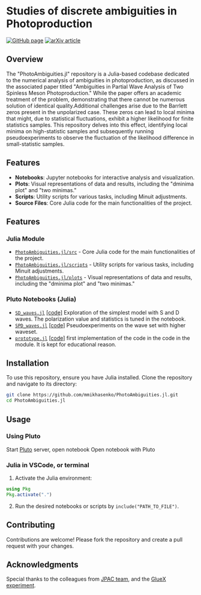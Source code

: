 # Studies of discrete ambiguities in Photoproduction

[![GitHub page](https://img.shields.io/badge/GitHub-README.md-yellowgreen)](https://github.com/mmikhasenko/PhotoAmbiguities.jl)
[![arXiv article](https://img.shields.io/badge/article-%20hep--ph%3A2306.17779-brightgreen)](https://inspirehep.net/literature/2673390)

 
## Overview
The "PhotoAmbiguities.jl" repository is a Julia-based codebase dedicated to the numerical analysis of ambiguities in photoproduction, as discussed in the associated paper titled "Ambiguities in Partial Wave Analysis of Two Spinless Meson Photoproduction." While the paper offers an academic treatment of the problem, demonstrating that there cannot be numerous solution of identical quality.Additional challenges arise due to the Barrlett zeros present in the unpolarized case. These zeros can lead to local minima that might, due to statistical fluctuations, exhibit a higher likelihood for finite statistics samples. This repository delves into this effect, identifying local minima on high-statistic samples and subsequently running pseudoexperiments to observe the fluctuation of the likelihood difference in small-statistic samples.

## Features
- **Notebooks**: Jupyter notebooks for interactive analysis and visualization.
- **Plots**: Visual representations of data and results, including the "dminima plot" and "two minimas."
- **Scripts**: Utility scripts for various tasks, including Minuit adjustments.
- **Source Files**: Core Julia code for the main functionalities of the project.

## Features

### Julia Module

- [`PhotoAmbiguities.jl/src`](https://github.com/mmikhasenko/PhotoAmbiguities.jl/tree/master/src) - Core Julia code for the main functionalities of the project.
- [`PhotoAmbiguities.jl/scripts`](https://github.com/mmikhasenko/PhotoAmbiguities.jl/tree/master/scripts) - Utility scripts for various tasks, including Minuit adjustments.
- [`PhotoAmbiguities.jl/plots`](https://github.com/mmikhasenko/PhotoAmbiguities.jl/tree/master/plots) - Visual representations of data and results, including the "dminima plot" and "two minimas."

### Pluto Notebooks (Julia)

- [`SD_waves.jl`](notebooks/SD_waves.html) [[code]](https://github.com/mmikhasenko/PhotoAmbiguities.jl/tree/master/notebooks/SD_waves.jl) Exploration of the simplest model with S and D waves. The polarization value and statistics is tuned in the notebook.
- [`SPD_waves.jl`](notebooks/SPD_waves.html) [[code]](https://github.com/mmikhasenko/PhotoAmbiguities.jl/tree/master/notebooks/SPD_waves.jl) Pseudoexperiments on the wave set with higher waveset.
- [`prototype.jl`](notebooks/prototype.html) [[code]](https://github.com/mmikhasenko/PhotoAmbiguities.jl/tree/master/notebooks/prototype.jl) first implementation of the code in the code in the module. It is kept for educational reason.


## Installation
To use this repository, ensure you have Julia installed. Clone the repository and navigate to its directory:

```bash
git clone https://github.com/mmikhasenko/PhotoAmbiguities.jl.git
cd PhotoAmbiguities.jl
```

## Usage

### Using Pluto

Start [Pluto]() server, open notebook
Open notebook with Pluto

### Julia in VSCode, or terminal

1. Activate the Julia environment:
```julia
using Pkg
Pkg.activate(".")
```

2. Run the desired notebooks or scripts by `include("PATH_TO_FILE")`.

## Contributing
Contributions are welcome! Please fork the repository and create a pull request with your changes.

## Acknowledgments
Special thanks to the colleagues from [JPAC team](https://www.jpac-physics.org/), and the [GlueX experiment](http://www.gluex.org/).
